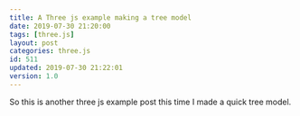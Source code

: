 ```yaml
---
title: A Three js example making a tree model
date: 2019-07-30 21:20:00
tags: [three.js]
layout: post
categories: three.js
id: 511
updated: 2019-07-30 21:22:01
version: 1.0
---
```


So this is another three js example post this time I made a quick tree model.

<!-- more -->
